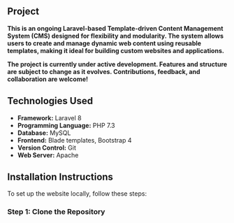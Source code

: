 ## Project

**This is an ongoing Laravel-based Template-driven Content Management System (CMS) designed for flexibility and modularity. The system allows users to create and manage dynamic web content using reusable templates, making it ideal for building custom websites and applications.**

**The project is currently under active development. Features and structure are subject to change as it evolves. Contributions, feedback, and collaboration are welcome!**

## Technologies Used

- **Framework:** Laravel 8
- **Programming Language:** PHP 7.3
- **Database:** MySQL
- **Frontend:** Blade templates, Bootstrap 4
- **Version Control:** Git
- **Web Server:** Apache

## Installation Instructions

To set up the website locally, follow these steps:

### Step 1: Clone the Repository

